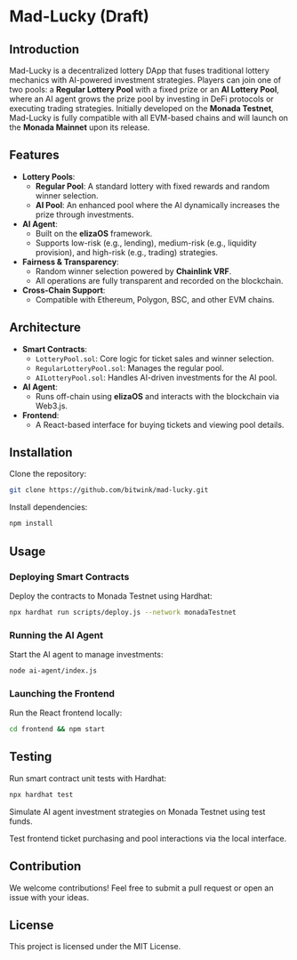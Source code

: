 # Mad-Lucky (Draft)

## Introduction
Mad-Lucky is a decentralized lottery DApp that fuses traditional lottery mechanics with AI-powered investment strategies. Players can join one of two pools: a **Regular Lottery Pool** with a fixed prize or an **AI Lottery Pool**, where an AI agent grows the prize pool by investing in DeFi protocols or executing trading strategies. Initially developed on the **Monada Testnet**, Mad-Lucky is fully compatible with all EVM-based chains and will launch on the **Monada Mainnet** upon its release.

## Features
- **Lottery Pools**:  
  - **Regular Pool**: A standard lottery with fixed rewards and random winner selection.  
  - **AI Pool**: An enhanced pool where the AI dynamically increases the prize through investments.  
- **AI Agent**:  
  - Built on the **elizaOS** framework.  
  - Supports low-risk (e.g., lending), medium-risk (e.g., liquidity provision), and high-risk (e.g., trading) strategies.  
- **Fairness & Transparency**:  
  - Random winner selection powered by **Chainlink VRF**.  
  - All operations are fully transparent and recorded on the blockchain.  
- **Cross-Chain Support**:  
  - Compatible with Ethereum, Polygon, BSC, and other EVM chains.

## Architecture
- **Smart Contracts**:  
  - `LotteryPool.sol`: Core logic for ticket sales and winner selection.  
  - `RegularLotteryPool.sol`: Manages the regular pool.  
  - `AILotteryPool.sol`: Handles AI-driven investments for the AI pool.  
- **AI Agent**:  
  - Runs off-chain using **elizaOS** and interacts with the blockchain via Web3.js.  
- **Frontend**:  
  - A React-based interface for buying tickets and viewing pool details.

## Installation
Clone the repository:
```bash
git clone https://github.com/bitwink/mad-lucky.git
```

Install dependencies:
```bash
npm install
```

## Usage

### Deploying Smart Contracts
Deploy the contracts to Monada Testnet using Hardhat:
```bash
npx hardhat run scripts/deploy.js --network monadaTestnet
```

### Running the AI Agent
Start the AI agent to manage investments:
```bash
node ai-agent/index.js
```

### Launching the Frontend
Run the React frontend locally:
```bash
cd frontend && npm start
```

## Testing
Run smart contract unit tests with Hardhat:
```bash
npx hardhat test
```

Simulate AI agent investment strategies on Monada Testnet using test funds.

Test frontend ticket purchasing and pool interactions via the local interface.

## Contribution
We welcome contributions! Feel free to submit a pull request or open an issue with your ideas.

## License
This project is licensed under the MIT License.
